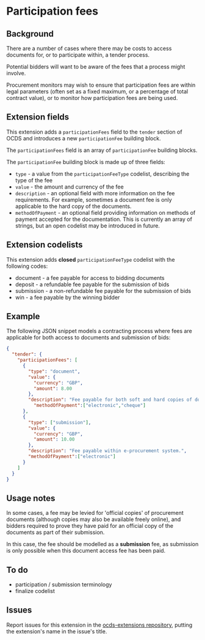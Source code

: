 # Participation fees

## Background

There are a number of cases where there may be costs to access documents for, or to participate within, a tender process.

Potential bidders will want to be aware of the fees that a process might involve.

Procurement monitors may wish to ensure that participation fees are within legal parameters (often set as a fixed maximum, or a percentage of total contract value), or to monitor how participation fees are being used.

## Extension fields

This extension adds a `participationFees` field to the `tender` section of OCDS and introduces a new `participationFee` building block.

The `participationFees` field is an array of `participationFee` building blocks.

The `participationFee` building block is made up of three fields:

* `type` - a value from the `participationFeeType` codelist, describing the type of the fee
* `value` - the amount and currency of the fee
* `description` - an optional field with more information on the fee requirements. For example, sometimes a document fee is only applicable to the hard copy of the documents.
* `methodOfPayment` - an optional field providing information on methods of payment accepted for the documentation. This is currently an array of strings, but an open codelist may be introduced in future.

## Extension codelists

This extension adds **closed** `participationFeeType` codelist with the following codes:

* document - a fee payable for access to bidding documents
* deposit - a refundable fee payable for the submission of bids
* submission - a non-refundable fee payable for the submission of bids
* win - a fee payable by the winning bidder

## Example

The following JSON snippet models a contracting process where fees are applicable for both access to documents and submission of bids:

```JSON
{
  "tender": {
    "participationFees": [
      {
        "type": "document",
        "value": {
          "currency": "GBP",
          "amount": 8.00
        },
        "description": "Fee payable for both soft and hard copies of documents.",
          "methodOfPayment":["electronic","cheque"]
      },
      {
        "type": ["submission"],
        "value": {
          "currency": "GBP",
          "amount": 10.00
        },
        "description": "Fee payable within e-procurement system.",
        "methodOfPayment":["electronic"]
      }
    ]
  }
}
```

## Usage notes

In some cases, a fee may be levied for 'official copies' of procurement documents (although copies may also be available freely online), and bidders required to prove they have paid for an official copy of the documents as part of their submission.

In this case, the fee should be modelled as a **submission** fee, as submission is only possible when this document access fee has been paid.

## To do

* participation / submission terminology
* finalize codelist

## Issues

Report issues for this extension in the [ocds-extensions repository](https://github.com/open-contracting/ocds-extensions/issues), putting the extension's name in the issue's title.
